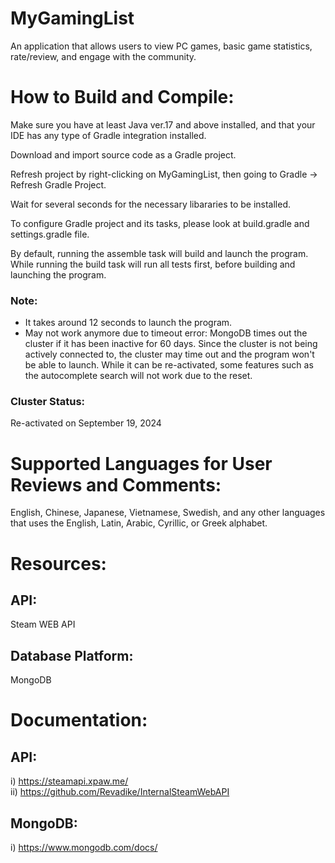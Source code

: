 # MyGamingList

An application that allows users to view PC games, basic game statistics, rate/review, and engage with the community.

# How to Build and Compile:
Make sure you have at least Java ver.17 and above installed, and that your IDE has any type of Gradle integration installed. 

Download and import source code as a Gradle project.

Refresh project by right-clicking on MyGamingList, then going to Gradle -> Refresh Gradle Project.

Wait for several seconds for the necessary libararies to be installed.

To configure Gradle project and its tasks, please look at build.gradle and settings.gradle file.

By default, running the assemble task will build and launch the program. While running the build task will run all tests first, before building and launching the program.

### Note:
* It takes around 12 seconds to launch the program.
* May not work anymore due to timeout error: MongoDB times out the cluster if it has been inactive for 60 days. Since the cluster is not being actively connected to, the cluster may time out and the program won't be able to launch. While it can be re-activated, some features such as the autocomplete search will not work due to the reset.

### Cluster Status: 
Re-activated on September 19, 2024

# Supported Languages for User Reviews and Comments:
English, Chinese, Japanese, Vietnamese, Swedish, and any other languages that uses the English, Latin, Arabic, Cyrillic, or Greek alphabet.

# Resources:

## API:
Steam WEB API
## Database Platform:
MongoDB

# Documentation:

## API:
i) https://steamapi.xpaw.me/<br>
ii) https://github.com/Revadike/InternalSteamWebAPI

## MongoDB:
i) https://www.mongodb.com/docs/
